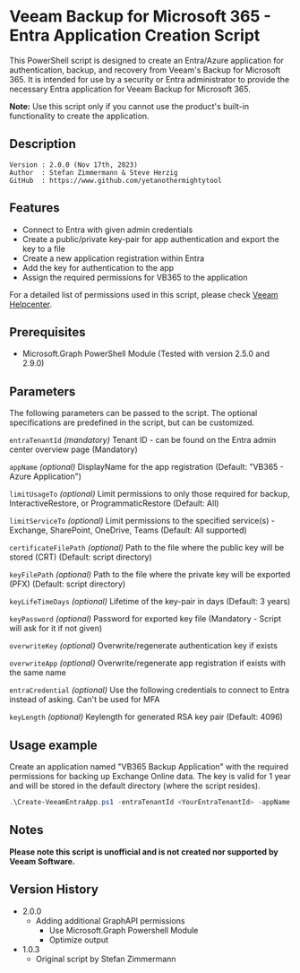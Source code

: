 # Veeam Backup for Microsoft 365 - Entra Application Creation Script

This PowerShell script is designed to create an Entra/Azure application for authentication, backup, and recovery from Veeam's Backup for Microsoft 365. It is intended for use by a security or Entra administrator to provide the necessary Entra application for Veeam Backup for Microsoft 365.

**Note:** Use this script only if you cannot use the product's built-in functionality to create the application. 

## Description
~~~~
Version : 2.0.0 (Nov 17th, 2023)
Author  : Stefan Zimmermann & Steve Herzig
GitHub  : https://www.github.com/yetanothermightytool
~~~~

## Features
- Connect to Entra with given admin credentials
- Create a public/private key-pair for app authentication and export the key to a file
- Create a new application registration within Entra
- Add the key for authentication to the app
- Assign the required permissions for VB365 to the application

For a detailed list of permissions used in this script, please check [Veeam Helpcenter](https://helpcenter.veeam.com/docs/vbo365/guide/azure_ad_applications.html).

## Prerequisites

- Microsoft.Graph PowerShell Module (Tested with version 2.5.0 and 2.9.0)

## Parameters
The following parameters can be passed to the script. The optional specifications are predefined in the script, but can be customized.

`entraTenantId`
_(mandatory)_ Tenant ID - can be found on the Entra admin center overview page (Mandatory)

`appName`
_(optional)_ DisplayName for the app registration (Default: "VB365 - Azure Application")
 
`limitUsageTo`
_(optional)_ Limit permissions to only those required for backup, InteractiveRestore, or ProgrammaticRestore (Default: All)

`limitServiceTo`
_(optional)_ Limit permissions to the specified service(s) - Exchange, SharePoint, OneDrive, Teams (Default: All supported)

`certificateFilePath` 
_(optional)_ Path to the file where the public key will be stored (CRT) (Default: script directory)

`keyFilePath`
_(optional)_ Path to the file where the private key will be exported (PFX) (Default: script directory)

`keyLifeTimeDays` 
_(optional)_ Lifetime of the key-pair in days (Default: 3 years)

`keyPassword` 
_(optional)_ Password for exported key file (Mandatory - Script will ask for it if not given)

`overwriteKey`
_(optional)_ Overwrite/regenerate authentication key if exists

`overwriteApp` 
_(optional)_ Overwrite/regenerate app registration if exists with the same name

`entraCredential`
_(optional)_ Use the following credentials to connect to Entra instead of asking. Can't be used for MFA

`keyLength` 
_(optional)_ Keylength for generated RSA key pair (Default: 4096)


## Usage example
Create an application named "VB365 Backup Application" with the required permissions for backing up Exchange Online data. The key is valid for 1 year and will be stored in the default directory (where the script resides).

```powershell
.\Create-VeeamEntraApp.ps1 -entraTenantId <YourEntraTenantId> -appName "VB365 Backup Application" -limitUsageTo "Backup" -limitServiceTo "Exchange" -certificateFilePath -keyLifeTimeDays 365
```

## Notes

**Please note this script is unofficial and is not created nor supported by Veeam Software.**

## Version History
* 2.0.0
  * Adding additional GraphAPI permissions
	* Use Microsoft.Graph Powershell Module
	* Optimize output
* 1.0.3
    * Original script by Stefan Zimmermann
	
